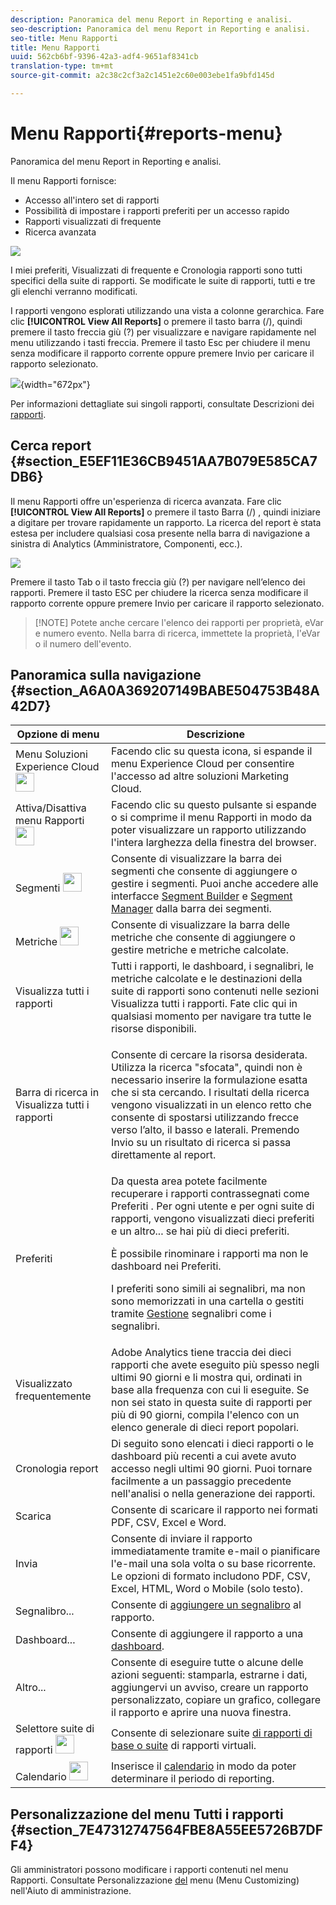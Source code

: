 ```yaml
---
description: Panoramica del menu Report in Reporting e analisi.
seo-description: Panoramica del menu Report in Reporting e analisi.
seo-title: Menu Rapporti
title: Menu Rapporti
uuid: 562cb6bf-9396-42a3-adf4-9651af8341cb
translation-type: tm+mt
source-git-commit: a2c38c2cf3a2c1451e2c60e003ebe1fa9bfd145d

---
```



# Menu Rapporti{#reports-menu}

Panoramica del menu Report in Reporting e analisi.

Il menu Rapporti fornisce:

* Accesso all'intero set di rapporti
* Possibilità di impostare i rapporti preferiti per un accesso rapido
* Rapporti visualizzati di frequente
* Ricerca avanzata

![](assets/menu-mainnav.png)

I miei preferiti, Visualizzati di frequente e Cronologia rapporti sono tutti specifici della suite di rapporti. Se modificate le suite di rapporti, tutti e tre gli elenchi verranno modificati.

I rapporti vengono esplorati utilizzando una vista a colonne gerarchica. Fare clic **[!UICONTROL View All Reports]** o premere il tasto barra (/), quindi premere il tasto freccia giù (?) per visualizzare e navigare rapidamente nel menu utilizzando i tasti freccia. Premere il tasto Esc per chiudere il menu senza modificare il rapporto corrente oppure premere Invio per caricare il rapporto selezionato.

![](assets/reports-landing.png){width="672px"}

Per informazioni dettagliate sui singoli rapporti, consultate Descrizioni dei [rapporti](https://marketing.adobe.com/resources/help/en_US/reference/reports_descriptions.html).

## Cerca report {#section_E5EF11E36CB9451AA7B079E585CA7DB6}

Il menu Rapporti offre un'esperienza di ricerca avanzata. Fare clic **[!UICONTROL View All Reports]** o premere il tasto Barra (/) , quindi iniziare a digitare per trovare rapidamente un rapporto. La ricerca del report è stata estesa per includere qualsiasi cosa presente nella barra di navigazione a sinistra di Analytics (Amministratore, Componenti, ecc.).

![](assets/menu-search.png)

Premere il tasto Tab o il tasto freccia giù (?) per navigare nell’elenco dei rapporti. Premere il tasto ESC per chiudere la ricerca senza modificare il rapporto corrente oppure premere Invio per caricare il rapporto selezionato.

> [!NOTE] Potete anche cercare l'elenco dei rapporti per proprietà, eVar e numero evento. Nella barra di ricerca, immettete la proprietà, l'eVar o il numero dell'evento.

## Panoramica sulla navigazione {#section_A6A0A369207149BABE504753B48A42D7}

<table id="table_3BA295966BBC4C94ABDC3718D1894698"> 
 <thead> 
  <tr> 
   <th colname="col1" class="entry"> Opzione di menu </th> 
   <th colname="col2" class="entry"> Descrizione </th> 
  </tr>
 </thead>
 <tbody> 
  <tr> 
   <td colname="col1">Menu Soluzioni Experience Cloud <img placement="inline"  src="assets/mc-icon.png" width="30px" id="image_B75D0F6991F74389A77068D999C9A910" /> </td> 
   <td colname="col2"> Facendo clic su questa icona, si espande il menu Experience Cloud per consentire l'accesso ad altre soluzioni Marketing Cloud. </td> 
  </tr> 
  <tr> 
   <td colname="col1">Attiva/Disattiva menu Rapporti <img placement="inline"  src="assets/toggle_icon.png" id="image_32296B71E82C4694821D99867305F5FE" width="30px" /> </td> 
   <td colname="col2"> Facendo clic su questo pulsante si espande o si comprime il menu Rapporti in modo da poter visualizzare un rapporto utilizzando l'intera larghezza della finestra del browser. </td> 
  </tr> 
  <tr> 
   <td colname="col1"><span class="uicontrol">Segmenti <img placement="inline"  src="assets/segment_icon.png" width="30px" id="image_6BF461356C8640EA8E93B74092320E91" /></span> </td> 
   <td colname="col2">Consente di visualizzare la barra dei segmenti che consente di aggiungere o gestire i segmenti. Puoi anche accedere alle interfacce <a href="https://marketing.adobe.com/resources/help/en_US/analytics/segment/seg_build_ui.html" format="http" scope="external"> Segment Builder</a> e <a href="https://marketing.adobe.com/resources/help/en_US/analytics/segment/seg_manage.html" format="http" scope="external"> Segment Manager</a> dalla barra dei segmenti. </td> 
  </tr> 
  <tr> 
   <td colname="col1"><span class="uicontrol">Metriche <img placement="inline"  src="assets/metrics_icon.png" width="30px" id="image_88620CB8A9CC4BC3BE4CE30BDA727512" /></span> </td> 
   <td colname="col2"> Consente di visualizzare la barra delle metriche che consente di aggiungere o gestire metriche e metriche calcolate. </td> 
  </tr> 
  <tr> 
   <td colname="col1"><span class="uicontrol"> Visualizza tutti i rapporti</span> </td> 
   <td colname="col2">Tutti i rapporti, le dashboard, i segnalibri, le metriche calcolate e le destinazioni della suite di rapporti sono contenuti nelle <span class="uicontrol"> sezioni Visualizza tutti i </span>rapporti. Fate clic qui in qualsiasi momento per navigare tra tutte le risorse disponibili. </td> 
  </tr> 
  <tr> 
   <td colname="col1">Barra di ricerca in <span class="uicontrol"> Visualizza tutti i rapporti</span> </td> 
   <td colname="col2"> <p> Consente di cercare la risorsa desiderata. Utilizza la ricerca "sfocata", quindi non è necessario inserire la formulazione esatta che si sta cercando. I risultati della ricerca vengono visualizzati in un elenco retto che consente di spostarsi utilizzando frecce verso l’alto, il basso e laterali. Premendo <span class="uicontrol"> Invio</span> su un risultato di ricerca si passa direttamente al report. </p> </td> 
  </tr> 
  <tr> 
   <td colname="col1"><span class="uicontrol"> Preferiti </span> </td> 
   <td colname="col2">Da questa area potete facilmente recuperare i rapporti contrassegnati come <span class="uicontrol"> Preferiti</span> . <span class="uicontrol"> Per ogni utente e per ogni suite di rapporti, vengono visualizzati dieci preferiti e un </span> altro... se hai più di dieci preferiti. <p>È possibile rinominare i rapporti ma non le dashboard nei Preferiti. </p> <p>I preferiti sono simili ai segnalibri, ma non sono memorizzati in una cartella o gestiti tramite <a href="../../../analyze/reports-analytics/bookmarks.md#concept_55B5E0DF20B14AAF8819CB8244464406" format="dita" scope="local"> Gestione</a> segnalibri come i segnalibri. </p> </td> 
  </tr> 
  <tr> 
   <td colname="col1"><span class="uicontrol"> Visualizzato frequentemente</span> </td> 
   <td colname="col2"> Adobe Analytics tiene traccia dei dieci rapporti che avete eseguito più spesso negli ultimi 90 giorni e li mostra qui, ordinati in base alla frequenza con cui li eseguite. Se non sei stato in questa suite di rapporti per più di 90 giorni, compila l'elenco con un elenco generale di dieci report popolari. </td> 
  </tr> 
  <tr> 
   <td colname="col1"><span class="uicontrol"> Cronologia report</span> </td> 
   <td colname="col2"> Di seguito sono elencati i dieci rapporti o le dashboard più recenti a cui avete avuto accesso negli ultimi 90 giorni. Puoi tornare facilmente a un passaggio precedente nell'analisi o nella generazione dei rapporti. </td> 
  </tr> 
  <tr> 
   <td colname="col1"><span class="uicontrol"> Scarica</span> </td> 
   <td colname="col2">Consente di scaricare il rapporto nei formati PDF, CSV, Excel e Word. </td> 
  </tr> 
  <tr> 
   <td colname="col1"><span class="uicontrol"> Invia</span> </td> 
   <td colname="col2">Consente di inviare il rapporto immediatamente tramite e-mail o pianificare l'e-mail una sola volta o su base ricorrente. Le opzioni di formato includono PDF, CSV, Excel, HTML, Word o Mobile (solo testo).</td> 
  </tr> 
  <tr> 
   <td colname="col1"><span class="uicontrol"> Segnalibro...</span> </td> 
   <td colname="col2">Consente di <a href="../../../analyze/reports-analytics/bookmarks.md#concept_55B5E0DF20B14AAF8819CB8244464406" format="dita" scope="local"> aggiungere un segnalibro</a> al rapporto. </td> 
  </tr> 
  <tr> 
   <td colname="col1"><span class="uicontrol"> Dashboard</span>... </td> 
   <td colname="col2">Consente di aggiungere il rapporto a una <a href="../../../analyze/reports-analytics/dashboard.md#concept_8CD3ACA2830A4994A68A31D8773B57E0" format="dita" scope="local"> dashboard</a>. </td> 
  </tr> 
  <tr> 
   <td colname="col1"><span class="uicontrol"> Altro...</span> </td> 
   <td colname="col2"> Consente di eseguire tutte o alcune delle azioni seguenti: stamparla, estrarne i dati, aggiungervi un avviso, creare un rapporto personalizzato, copiare un grafico, collegare il rapporto e aprire una nuova finestra. </td> 
  </tr> 
  <tr> 
   <td colname="col1">Selettore suite di rapporti <img placement="inline"  src="assets/report-suite-selector.png" width="30px" id="image_9F64944D46574B2AA38D81A7C82C4AC4" /> </td> 
   <td colname="col2">Consente di selezionare suite <a href="https://marketing.adobe.com/resources/help/en_US/reference/report_suites_admin.html" format="https" scope="external"> di rapporti di base o suite</a> <a href="https://marketing.adobe.com/resources/help/en_US/reference/virtual-report-suites.html" format="https" scope="external"></a>di rapporti virtuali. </td> 
  </tr> 
  <tr> 
   <td colname="col1">Calendario <img placement="inline"  src="assets/calendar-icon.png" width="30px" id="image_C5E4F87F964C4C3E98496D38A1123502" /> </td> 
   <td colname="col2">Inserisce il <a href="../../../analyze/reports-analytics/overview/report-overview.md#section_8C6C4AD84D9043E8ABD53FF8F645AAB1" format="dita" scope="local"> calendario</a> in modo da poter determinare il periodo di reporting. </td> 
  </tr> 
 </tbody> 
</table>

## Personalizzazione del menu Tutti i rapporti {#section_7E47312747564FBE8A55EE5726B7DFF4}

Gli amministratori possono modificare i rapporti contenuti nel menu Rapporti. Consultate Personalizzazione [del](https://marketing.adobe.com/resources/help/en_US/reference/customize_menus.html) menu (Menu Customizing) nell'Aiuto di amministrazione.

